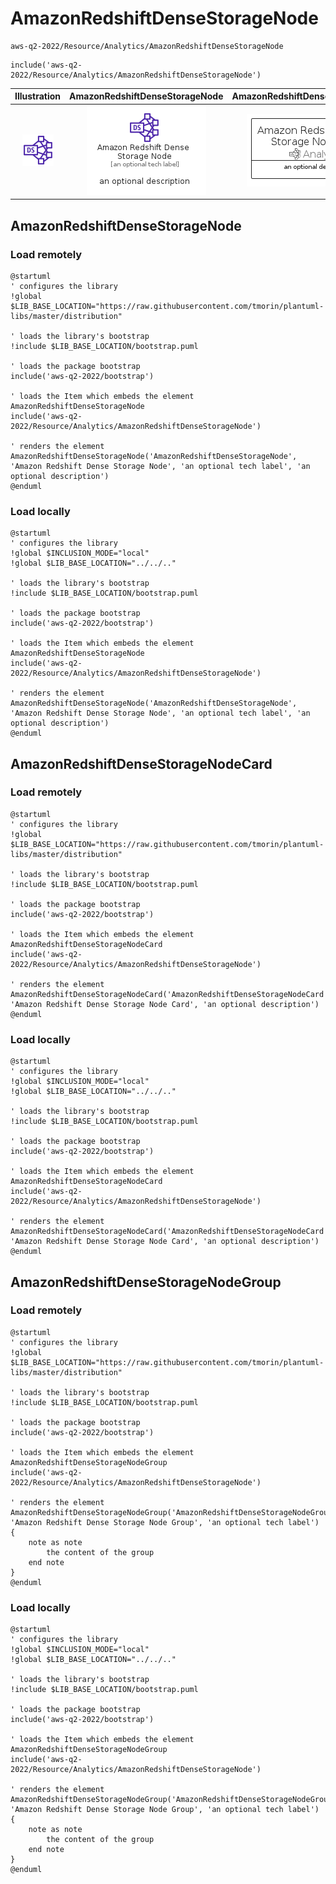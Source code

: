 # AmazonRedshiftDenseStorageNode


```text
aws-q2-2022/Resource/Analytics/AmazonRedshiftDenseStorageNode
```

```text
include('aws-q2-2022/Resource/Analytics/AmazonRedshiftDenseStorageNode')
```



| Illustration | AmazonRedshiftDenseStorageNode | AmazonRedshiftDenseStorageNodeCard | AmazonRedshiftDenseStorageNodeGroup |
| :---: | :---: | :---: | :---: |
| ![illustration for Illustration](../../../aws-q2-2022/Resource/Analytics/AmazonRedshiftDenseStorageNode.png) | ![illustration for AmazonRedshiftDenseStorageNode](../../../aws-q2-2022/Resource/Analytics/AmazonRedshiftDenseStorageNode.Local.png) | ![illustration for AmazonRedshiftDenseStorageNodeCard](../../../aws-q2-2022/Resource/Analytics/AmazonRedshiftDenseStorageNodeCard.Local.png) | ![illustration for AmazonRedshiftDenseStorageNodeGroup](../../../aws-q2-2022/Resource/Analytics/AmazonRedshiftDenseStorageNodeGroup.Local.png) |




## AmazonRedshiftDenseStorageNode

### Load remotely
```plantuml
@startuml
' configures the library
!global $LIB_BASE_LOCATION="https://raw.githubusercontent.com/tmorin/plantuml-libs/master/distribution"

' loads the library's bootstrap
!include $LIB_BASE_LOCATION/bootstrap.puml

' loads the package bootstrap
include('aws-q2-2022/bootstrap')

' loads the Item which embeds the element AmazonRedshiftDenseStorageNode
include('aws-q2-2022/Resource/Analytics/AmazonRedshiftDenseStorageNode')

' renders the element
AmazonRedshiftDenseStorageNode('AmazonRedshiftDenseStorageNode', 'Amazon Redshift Dense Storage Node', 'an optional tech label', 'an optional description')
@enduml
```

### Load locally
```plantuml
@startuml
' configures the library
!global $INCLUSION_MODE="local"
!global $LIB_BASE_LOCATION="../../.."

' loads the library's bootstrap
!include $LIB_BASE_LOCATION/bootstrap.puml

' loads the package bootstrap
include('aws-q2-2022/bootstrap')

' loads the Item which embeds the element AmazonRedshiftDenseStorageNode
include('aws-q2-2022/Resource/Analytics/AmazonRedshiftDenseStorageNode')

' renders the element
AmazonRedshiftDenseStorageNode('AmazonRedshiftDenseStorageNode', 'Amazon Redshift Dense Storage Node', 'an optional tech label', 'an optional description')
@enduml
```

## AmazonRedshiftDenseStorageNodeCard

### Load remotely
```plantuml
@startuml
' configures the library
!global $LIB_BASE_LOCATION="https://raw.githubusercontent.com/tmorin/plantuml-libs/master/distribution"

' loads the library's bootstrap
!include $LIB_BASE_LOCATION/bootstrap.puml

' loads the package bootstrap
include('aws-q2-2022/bootstrap')

' loads the Item which embeds the element AmazonRedshiftDenseStorageNodeCard
include('aws-q2-2022/Resource/Analytics/AmazonRedshiftDenseStorageNode')

' renders the element
AmazonRedshiftDenseStorageNodeCard('AmazonRedshiftDenseStorageNodeCard', 'Amazon Redshift Dense Storage Node Card', 'an optional description')
@enduml
```

### Load locally
```plantuml
@startuml
' configures the library
!global $INCLUSION_MODE="local"
!global $LIB_BASE_LOCATION="../../.."

' loads the library's bootstrap
!include $LIB_BASE_LOCATION/bootstrap.puml

' loads the package bootstrap
include('aws-q2-2022/bootstrap')

' loads the Item which embeds the element AmazonRedshiftDenseStorageNodeCard
include('aws-q2-2022/Resource/Analytics/AmazonRedshiftDenseStorageNode')

' renders the element
AmazonRedshiftDenseStorageNodeCard('AmazonRedshiftDenseStorageNodeCard', 'Amazon Redshift Dense Storage Node Card', 'an optional description')
@enduml
```

## AmazonRedshiftDenseStorageNodeGroup

### Load remotely
```plantuml
@startuml
' configures the library
!global $LIB_BASE_LOCATION="https://raw.githubusercontent.com/tmorin/plantuml-libs/master/distribution"

' loads the library's bootstrap
!include $LIB_BASE_LOCATION/bootstrap.puml

' loads the package bootstrap
include('aws-q2-2022/bootstrap')

' loads the Item which embeds the element AmazonRedshiftDenseStorageNodeGroup
include('aws-q2-2022/Resource/Analytics/AmazonRedshiftDenseStorageNode')

' renders the element
AmazonRedshiftDenseStorageNodeGroup('AmazonRedshiftDenseStorageNodeGroup', 'Amazon Redshift Dense Storage Node Group', 'an optional tech label') {
    note as note
        the content of the group
    end note
}
@enduml
```

### Load locally
```plantuml
@startuml
' configures the library
!global $INCLUSION_MODE="local"
!global $LIB_BASE_LOCATION="../../.."

' loads the library's bootstrap
!include $LIB_BASE_LOCATION/bootstrap.puml

' loads the package bootstrap
include('aws-q2-2022/bootstrap')

' loads the Item which embeds the element AmazonRedshiftDenseStorageNodeGroup
include('aws-q2-2022/Resource/Analytics/AmazonRedshiftDenseStorageNode')

' renders the element
AmazonRedshiftDenseStorageNodeGroup('AmazonRedshiftDenseStorageNodeGroup', 'Amazon Redshift Dense Storage Node Group', 'an optional tech label') {
    note as note
        the content of the group
    end note
}
@enduml
```

